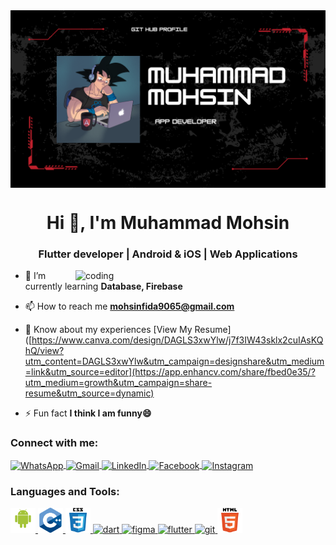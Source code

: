 <img align="center" alt="coding" width="1000" src="https://github.com/MohsinFida007/MohsinFida007/blob/main/banner.png">
<h1 align="center">Hi 👋, I'm Muhammad Mohsin</h1>
<h3 align="center">Flutter developer | Android & iOS | Web Applications</h3>
<img align="right" alt="coding" width="400" src="https://user-images.githubusercontent.com/55389276/140866485-8fb1c876-9a8f-4d6a-98dc-08c4981eaf70.gif">

- 🌱 I’m currently learning **Database, Firebase**

- 📫 How to reach me **mohsinfida9065@gmail.com**

- 📄 Know about my experiences [View My Resume]([https://www.canva.com/design/DAGLS3xwYlw/j7f3IW43sklx2cuIAsKQhQ/view?utm_content=DAGLS3xwYlw&utm_campaign=designshare&utm_medium=link&utm_source=editor](https://app.enhancv.com/share/fbed0e35/?utm_medium=growth&utm_campaign=share-resume&utm_source=dynamic)

- ⚡ Fun fact **I think I am funny😄**

<h3 align="left">Connect with me:</h3>
<p align="left">
  <a href="https://wa.link/msqe28" target="blank">
    <img align="center" src="https://img.icons8.com/color/48/000000/whatsapp.png" alt="WhatsApp" height="30" width="30" />
  </a>
  <a href="mailto:mohsinfida9065@gmail.com" target="blank">
    <img align="center" src="https://img.icons8.com/color/48/000000/gmail.png" alt="Gmail" height="30" width="30" />
  </a>
  <a href="https://www.linkedin.com/in/muhammad-mohsin-3a33a1299" target="blank">
    <img align="center" src="https://raw.githubusercontent.com/rahuldkjain/github-profile-readme-generator/master/src/images/icons/Social/linked-in-alt.svg" alt="LinkedIn" height="30" width="40" />
  </a>
  <a href="https://www.facebook.com/profile.php?id=100074048292460&mibextid=ZbWKwL" target="blank">
    <img align="center" src="https://raw.githubusercontent.com/rahuldkjain/github-profile-readme-generator/master/src/images/icons/Social/facebook.svg" alt="Facebook" height="30" width="40" />
  </a>
  <a href="https://www.instagram.com/aka_mohsinfida?igsh=MW54NmkzbTRzZTJ5ZQ==" target="blank">
    <img align="center" src="https://raw.githubusercontent.com/rahuldkjain/github-profile-readme-generator/master/src/images/icons/Social/instagram.svg" alt="Instagram" height="30" width="40" />
  </a>
</p>

<h3 align="left">Languages and Tools:</h3>
<p align="left">
  <a href="https://developer.android.com" target="_blank" rel="noreferrer">
    <img src="https://raw.githubusercontent.com/devicons/devicon/master/icons/android/android-original-wordmark.svg" alt="android" width="40" height="40"/>
  </a>
  <a href="https://www.w3schools.com/cpp/" target="_blank" rel="noreferrer">
    <img src="https://raw.githubusercontent.com/devicons/devicon/master/icons/cplusplus/cplusplus-original.svg" alt="cplusplus" width="40" height="40"/>
  </a>
  <a href="https://www.w3schools.com/css/" target="_blank" rel="noreferrer">
    <img src="https://raw.githubusercontent.com/devicons/devicon/master/icons/css3/css3-original-wordmark.svg" alt="css3" width="40" height="40"/>
  </a>
  <a href="https://dart.dev" target="_blank" rel="noreferrer">
    <img src="https://www.vectorlogo.zone/logos/dartlang/dartlang-icon.svg" alt="dart" width="40" height="40"/>
  </a>
  <a href="https://www.figma.com/" target="_blank" rel="noreferrer">
    <img src="https://www.vectorlogo.zone/logos/figma/figma-icon.svg" alt="figma" width="40" height="40"/>
  </a>
  <a href="https://flutter.dev" target="_blank" rel="noreferrer">
    <img src="https://www.vectorlogo.zone/logos/flutterio/flutterio-icon.svg" alt="flutter" width="40" height="40"/>
  </a>
  <a href="https://git-scm.com/" target="_blank" rel="noreferrer">
    <img src="https://www.vectorlogo.zone/logos/git-scm/git-scm-icon.svg" alt="git" width="40" height="40"/>
  </a>
  <a href="https://www.w3.org/html/" target="_blank" rel="noreferrer">
    <img src="https://raw.githubusercontent.com/devicons/devicon/master/icons/html5/html5-original-wordmark.svg" alt="html5" width="40" height="40"/>
  </a>
</p>
